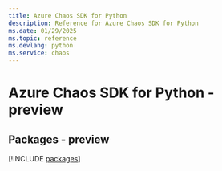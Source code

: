 ```yaml
---
title: Azure Chaos SDK for Python
description: Reference for Azure Chaos SDK for Python
ms.date: 01/29/2025
ms.topic: reference
ms.devlang: python
ms.service: chaos
---
```

# Azure Chaos SDK for Python - preview
## Packages - preview
[!INCLUDE [packages](chaos-index.md)]